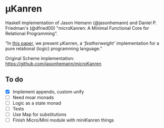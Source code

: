 μKanren
=======
Haskell implementation of Jason Hemann (@jasonhemann) and  Daniel P. Friedman's (@dfried00) "microKanren: A Minimal Functional Core for Relational Programming".

“In [this paper](http://webyrd.net/scheme-2013/papers/HemannMuKanren2013.pdf), we present μKanren, a _‘featherweight’_ implementation for a pure relational (logic) programming language.”

Original Scheme implementation: https://github.com/jasonhemann/microKanren

To do
-----
- [x] Implement appendo, custom unify
- [ ] Need moar monads
- [ ] Logic as a state monad
- [ ] Tests
- [ ] Use Map for substitutions
- [ ] Finish Micro/Mini module with miniKanren things

